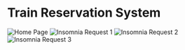 # Train Reservation System
![Home Page](https://github.com/vishant007/200305124039/assets/64253459/47bbddd3-804e-4fab-9f49-e34e9d948784)
![Insomnia Request 1](https://github.com/vishant007/200305124039/assets/64253459/72be0281-ff53-4552-a734-11e4868733d0)
![Insomnia Request 2](https://github.com/vishant007/200305124039/assets/64253459/947d262b-2b35-4b5c-8ff4-3d9bbf0a8618)
![Insomnia Request 3](https://github.com/vishant007/200305124039/assets/64253459/d5b25865-b794-4b69-8081-ebbfa5bebb2d)
